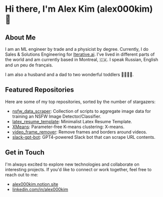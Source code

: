 # Hi there, I'm Alex Kim (alex000kim) 👋

## About Me

I am an ML engineer by trade and a physicist by degree. Currently, I do Sales & Solutions Engineering for [Iterative.ai](http://Iterative.ai). I’ve lived in different parts of the world and am currently based in Montreal, 🇨🇦. I speak Russian, English and un peu de français.

I am also a husband and a dad to two wonderful toddlers 👧🏻👦🏻.

## Featured Repositories

Here are some of my top repositories, sorted by the number of stargazers:

- [nsfw_data_scraper](https://github.com/alex000kim/nsfw_data_scraper): Collection of scripts to aggregate image data for training an NSFW Image Detector/Classifier.
- [latex_resume_template](https://github.com/alex000kim/latex_resume_template): Minimalist Latex Resume Template.
- [XMeans](https://github.com/alex000kim/XMeans): Parameter-free K-means clustering: X-means.
- [video_frame_remover](https://github.com/alex000kim/video_frame_remover): Remove frames and borders around videos.
- [slack-gpt-bot](https://github.com/alex000kim/slack-gpt-bot): GPT4-powered Slack bot that can scrape URL contents.

## Get in Touch

I'm always excited to explore new technologies and collaborate on interesting projects. If you'd like to connect or work together, feel free to reach out to me:
- [alex000kim.notion.site](https://alex000kim.notion.site/)
- [linkedin.com/in/alex000kim](https://www.linkedin.com/in/alex000kim/)
